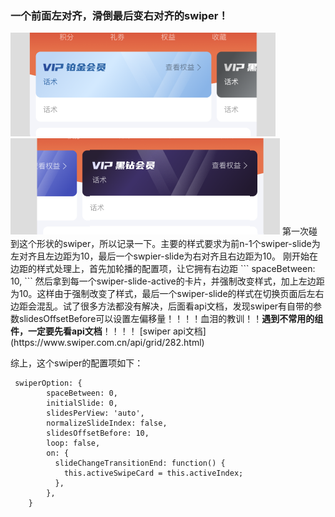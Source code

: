 ### 一个前面左对齐，滑倒最后变右对齐的swiper！
<img src="../pictures/04.png"/>
<img src="../pictures/03.png"/>
第一次碰到这个形状的swiper，所以记录一下。主要的样式要求为前n-1个swiper-slide为左对齐且左边距为10，最后一个swpier-slide为右对齐且右边距为10。
刚开始在边距的样式处理上，首先加轮播的配置项，让它拥有右边距
```
 spaceBetween: 10, 
 ```
然后拿到每一个swiper-slide-active的卡片，并强制改变样式，加上左边距为10。这样由于强制改变了样式，最后一个swiper-slide的样式在切换页面后左右边距会混乱。试了很多方法都没有解决，后面看api文档，发现swiper有自带的参数slidesOffsetBefore可以设置左偏移量！！！！血泪的教训！！<b>遇到不常用的组件，一定要先看api文档</b>！！！！
[swiper api文档](https://www.swiper.com.cn/api/grid/282.html)   

综上，这个swiper的配置项如下：

```
 swiperOption: {
        spaceBetween: 0,
        initialSlide: 0,
        slidesPerView: 'auto',
        normalizeSlideIndex: false,
        slidesOffsetBefore: 10,
        loop: false,
        on: {
          slideChangeTransitionEnd: function() {
            this.activeSwipeCard = this.activeIndex;
          },
        },
    }
```




